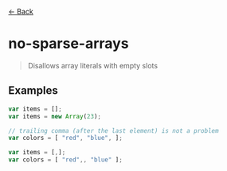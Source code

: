 [&#x2190; Back](./)
# no-sparse-arrays

> Disallows array literals with empty slots

 

## Examples

<code-highlight>
 
<div slot="correct">

```js
var items = [];
var items = new Array(23);

// trailing comma (after the last element) is not a problem
var colors = [ "red", "blue", ];

```

</div>

 
<div slot="incorrect">

```js
var items = [,];
var colors = [ "red",, "blue" ];

```

</div>

 
</code-highlight>

